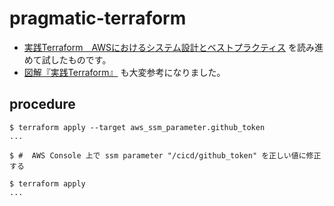# pragmatic-terraform

- [実践Terraform　AWSにおけるシステム設計とベストプラクティス](https://nextpublishing.jp/book/10983.html) を読み進めて試したものです。
- [図解『実践Terraform』](https://qiita.com/ayatothos/items/27024e8168a8b766bcd3) も大変参考になりました。

## procedure

``` console
$ terraform apply --target aws_ssm_parameter.github_token
...

$ #  AWS Console 上で ssm parameter "/cicd/github_token" を正しい値に修正する

$ terraform apply
...
```
